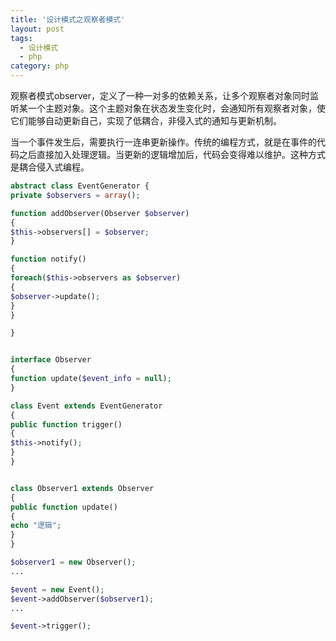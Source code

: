 ```yaml
---
title: '设计模式之观察者模式'
layout: post
tags:
  - 设计模式
  - php
category: php
---
```


观察者模式observer，定义了一种一对多的依赖关系，让多个观察者对象同时监听某一个主题对象。这个主题对象在状态发生变化时，会通知所有观察者对象，使它们能够自动更新自己，实现了低耦合，非侵入式的通知与更新机制。

当一个事件发生后，需要执行一连串更新操作。传统的编程方式，就是在事件的代码之后直接加入处理逻辑。当更新的逻辑增加后，代码会变得难以维护。这种方式是耦合侵入式编程。

<!--more-->

```php
abstract class EventGenerator {
private $observers = array();

function addObserver(Observer $observer)
{
$this->observers[] = $observer;
}

function notify()
{
foreach($this->observers as $observer)
{
$observer->update();
}
}

}


interface Observer
{
function update($event_info = null);
}

class Event extends EventGenerator
{
public function trigger()
{
$this->notify();
}
}


class Observer1 extends Observer
{
public function update()
{
echo "逻辑";
}
}

$observer1 = new Observer();
...

$event = new Event();
$event->addObserver($observer1);
...

$event->trigger();
```





